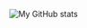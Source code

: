 ![My GitHub stats](https://github-readme-stats.vercel.app/api?username=ammobam&show_icons=true&theme=vue)
